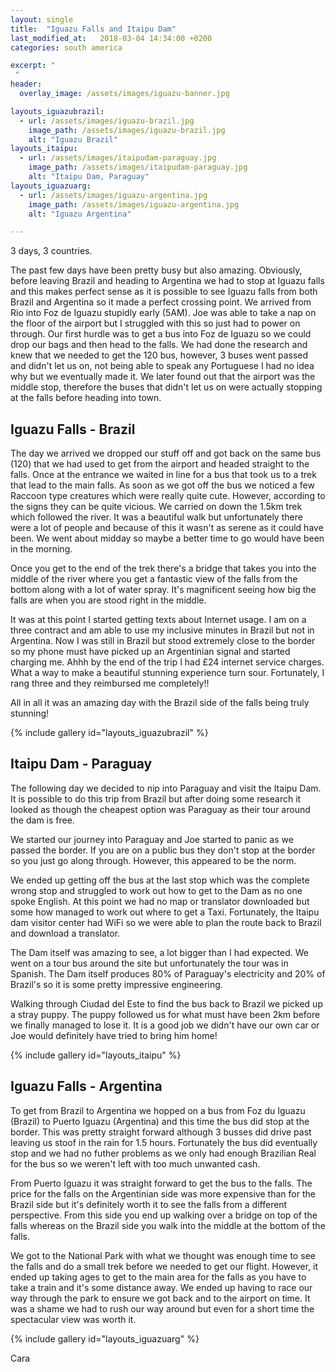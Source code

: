 ```yaml
---
layout: single
title:  "Iguazu Falls and Itaipu Dam"
last_modified_at:   2018-03-04 14:34:00 +0200
categories: south america

excerpt: "
 "
header:
  overlay_image: /assets/images/iguazu-banner.jpg

layouts_iguazubrazil:
  - url: /assets/images/iguazu-brazil.jpg
    image_path: /assets/images/iguazu-brazil.jpg
    alt: "Iguazu Brazil"
layouts_itaipu:
  - url: /assets/images/itaipudam-paraguay.jpg
    image_path: /assets/images/itaipudam-paraguay.jpg
    alt: "Itaipu Dam, Paraguay"
layouts_iguazuarg:
  - url: /assets/images/iguazu-argentina.jpg
    image_path: /assets/images/iguazu-argentina.jpg
    alt: "Iguazu Argentina"

---
```


3 days, 3 countries.

The past few days have been pretty busy but also amazing. Obviously, before leaving Brazil and heading to Argentina we had to stop at Iguazu falls and this makes perfect sense as it is possible to see Iguazu falls from both Brazil and Argentina so it made a perfect crossing point. 
We arrived from Rio into Foz de Iguazu stupidly early (5AM). Joe was able to take a nap on the floor of the airport but I struggled with this so just had to power on through. Our first hurdle was to get a bus into Foz de Iguazu so we could drop our bags and then head to the falls. We had done the research and knew that we needed to get the 120 bus, however, 3 buses went passed and didn't let us on, not being able to speak any Portuguese I had no idea why but we eventually made it. We later found out that the airport was the middle stop, therefore the buses that didn't let us on were actually stopping at the falls before heading into town.

## Iguazu Falls - Brazil

The day we arrived we dropped our stuff off and got back on the same bus (120) that we had used to get from the airport and headed straight to the falls. Once at the entrance we waited in line for a bus that took us to a trek that lead to the main falls. As soon as we got off the bus we noticed a few Raccoon type creatures which were really quite cute. However, according to the signs they can be quite vicious. We carried on down the 1.5km trek which followed the river. It was a beautiful walk but unfortunately there were a lot of people and because of this it wasn't as serene as it could have been. We went about midday so maybe a better time to go would have been in the morning. 

Once you get to the end of the trek there's a bridge that takes you into the middle of the river where you get a fantastic view of the falls from the bottom along with a lot of water spray. It's magnificent seeing how big the falls are when you are stood right in the middle. 

It was at this point I started getting texts about Internet usage. I am on a three contract and am able to use my inclusive minutes in Brazil but not in Argentina. Now I was still in Brazil but stood extremely close to the border so my phone must have picked up an Argentinian signal and started charging me. Ahhh by the end of the trip I had £24 internet service charges. What a way to make a beautiful stunning experience turn sour. Fortunately, I rang three and they reimbursed me completely!! 

All in all it was an amazing day with the Brazil side of the falls being truly stunning!

{% include gallery id="layouts_iguazubrazil" %}

## Itaipu Dam - Paraguay

The following day we decided to nip into Paraguay and visit the Itaipu Dam. It is possible to do this trip from Brazil but after doing some research it looked as though the cheapest option was Paraguay as their tour around the dam is free. 

We started our journey into Paraguay and Joe started to panic as we passed the border. If you are on a public bus they don't stop at the border so you just go along through. However, this appeared to be the norm.

We ended up getting off the bus at the last stop which was the complete wrong stop and struggled to work out how to get to the Dam as no one spoke English. At this point we had no map or translator downloaded but some how managed to work out where to get a Taxi. Fortunately, the Itaipu dam visitor center had WiFi so we were able to plan the route back to Brazil and download a translator.

The Dam itself was amazing to see, a lot bigger than I had expected. We went on a tour bus around the site but unfortunately the tour was in Spanish. The Dam itself produces 80% of Paraguay's electricity and 20% of Brazil's so it is some pretty impressive engineering.

Walking through Ciudad del Este to find the bus back to Brazil we picked up a stray puppy. The puppy followed us for what must have been 2km before we finally managed to lose it. It is a good job we didn't have our own car or Joe would definitely have tried to bring him home!

{% include gallery id="layouts_itaipu" %}

## Iguazu Falls - Argentina 

To get from Brazil to Argentina we hopped on a bus from Foz du Iguazu (Brazil) to Puerto Iguazu (Argentina) and this time the bus did stop at the border. This was pretty straight forward although 3 busses did drive past leaving us stoof in the rain for 1.5 hours. Fortunately the bus did eventually stop and we had no futher problems as we only had enough Brazilian Real for the bus so we weren't left with too much unwanted cash. 

From Puerto Iguazu it was straight forward to get the bus to the falls. The price for the falls on the Argentinian side was more expensive than for the Brazil side but it's definitely worth it to see the falls from a different perspective. From this side you end up walking over a bridge on top of the falls whereas on the Brazil side you walk into the middle at the bottom of the falls.

We got to the National Park with what we thought was enough time to see the falls and do a small trek before we needed to get our flight. However, it ended up taking ages to get to the main area for the falls as you have to take a train and it's some distance away. We ended up having to race our way through the park to ensure we got back and to the airport on time. It was a shame we had to rush our way around but even for a short time the spectacular view was worth it.

{% include gallery id="layouts_iguazuarg" %}

Cara



